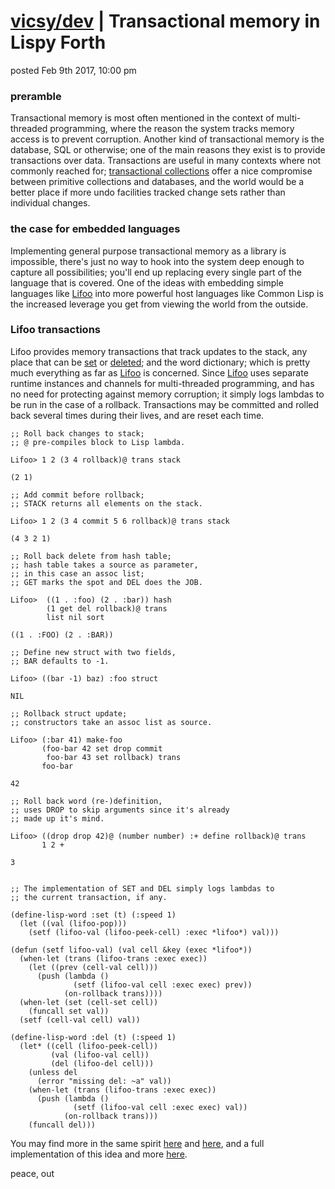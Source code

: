 # [vicsy/dev](https://github.com/codr4life/vicsydev) | Transactional memory in Lispy Forth

posted Feb 9th 2017, 10:00 pm

### preramble
Transactional memory is most often mentioned in the context of multi-threaded programming, where the reason the system tracks memory access is to prevent corruption. Another kind of transactional memory is the database, SQL or otherwise; one of the main reasons they exist is to provide transactions over data. Transactions are useful in many contexts where not commonly reached for; [transactional collections](https://github.com/codr4life/cl4l#indexes) offer a nice compromise between primitive collections and databases, and the world would be a better place if more undo facilities tracked change sets rather than individual changes.

### the case for embedded languages
Implementing general purpose transactional memory as a library is impossible, there's just no way to hook into the system deep enough to capture all possibilities; you'll end up replacing every single part of the language that is covered. One of the ideas with embedding simple languages like [Lifoo](https://github.com/codr4life/lifoo) into more powerful host languages like Common Lisp is the increased leverage you get from viewing the world from the outside.

### Lifoo transactions
Lifoo provides memory transactions that track updates to the stack, any place that can be [set](https://github.com/codr4life/vicsydev/blob/master/consing_forth.md#setf) or [deleted](https://github.com/codr4life/vicsydev/blob/master/consing_forth.md#del); and the word dictionary; which is pretty much everything as far as [Lifoo](https://github.com/codr4life/lifoo) is concerned. Since [Lifoo](https://github.com/codr4life/lifoo) uses separate runtime instances and channels for multi-threaded programming, and has no need for protecting against memory corruption; it simply logs lambdas to be run in the case of a rollback. Transactions may be committed and rolled back several times during their lives, and are reset each time.

```
;; Roll back changes to stack;
;; @ pre-compiles block to Lisp lambda.

Lifoo> 1 2 (3 4 rollback)@ trans stack

(2 1)

;; Add commit before rollback;
;; STACK returns all elements on the stack.

Lifoo> 1 2 (3 4 commit 5 6 rollback)@ trans stack

(4 3 2 1)

;; Roll back delete from hash table;
;; hash table takes a source as parameter,
;; in this case an assoc list;
;; GET marks the spot and DEL does the JOB.

Lifoo>  ((1 . :foo) (2 . :bar)) hash
        (1 get del rollback)@ trans
        list nil sort

((1 . :FOO) (2 . :BAR))

;; Define new struct with two fields,
;; BAR defaults to -1.

Lifoo> ((bar -1) baz) :foo struct

NIL

;; Rollback struct update;
;; constructors take an assoc list as source.

Lifoo> (:bar 41) make-foo
       (foo-bar 42 set drop commit
        foo-bar 43 set rollback) trans
       foo-bar

42

;; Roll back word (re-)definition,
;; uses DROP to skip arguments since it's already
;; made up it's mind.

Lifoo> ((drop drop 42)@ (number number) :+ define rollback)@ trans
       1 2 +

3


;; The implementation of SET and DEL simply logs lambdas to
;; the current transaction, if any.

(define-lisp-word :set (t) (:speed 1)
  (let ((val (lifoo-pop)))
    (setf (lifoo-val (lifoo-peek-cell) :exec *lifoo*) val)))

(defun (setf lifoo-val) (val cell &key (exec *lifoo*))
  (when-let (trans (lifoo-trans :exec exec))
    (let ((prev (cell-val cell)))
      (push (lambda ()
              (setf (lifoo-val cell :exec exec) prev))
            (on-rollback trans))))
  (when-let (set (cell-set cell))
    (funcall set val))
  (setf (cell-val cell) val))

(define-lisp-word :del (t) (:speed 1)
  (let* ((cell (lifoo-peek-cell))
         (val (lifoo-val cell))
         (del (lifoo-del cell)))
    (unless del
      (error "missing del: ~a" val))
    (when-let (trans (lifoo-trans :exec exec))
      (push (lambda ()
              (setf (lifoo-val cell :exec exec) val))
            (on-rollback trans)))
    (funcall del)))
```

You may find more in the same spirit [here](http://vicsydev.blogspot.de/) and [here](https://github.com/codr4life/vicsydev), and a full implementation of this idea and more [here](https://github.com/codr4life).

peace, out

